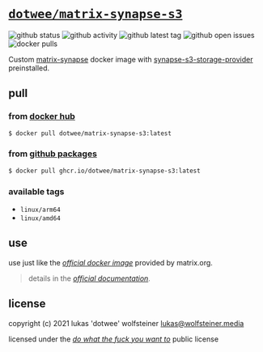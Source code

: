 # [`dotwee/matrix-synapse-s3`](https://github.com/dotWee/docker-matrix-synapse-s3)

![github status](https://img.shields.io/github/actions/workflow/status/dotWee/docker-matrix-synapse-s3/cron.yml?branch=main?logo=GitHub)
![github activity](https://img.shields.io/github/last-commit/dotwee/docker-matrix-synapse-s3?logo=github)
![github latest tag](https://badgen.net/github/tag/dotwee/docker-matrix-synapse-s3?icon=github)
![github open issues](https://badgen.net/github/open-issues/dotwee/docker-matrix-synapse-s3?icon=github)
![docker pulls](https://badgen.net/docker/pulls/dotwee/matrix-synapse-s3?icon=docker&label=pulls)

Custom [matrix-synapse](https://github.com/matrix-org/synapse) docker image with [synapse-s3-storage-provider](https://github.com/matrix-org/synapse-s3-storage-provider) preinstalled.

## pull

### from [**docker hub**](https://hub.docker.com/r/dotwee/matrix-synapse-s3)

```bash
$ docker pull dotwee/matrix-synapse-s3:latest
```

### from [**github packages**](https://github.com/dotWee/docker-matrix-synapse-s3/pkgs/container/matrix-synapse-s3)

```bash
$ docker pull ghcr.io/dotwee/matrix-synapse-s3:latest
```

### available tags

- `linux/arm64`
- `linux/amd64`

## use

use just like the [_official docker image_](https://hub.docker.com/r/matrixdotorg/synapse) provided by matrix.org.

>details in the [_official documentation_](https://matrix-org.github.io/synapse/latest/setup/installation.html#docker-images-and-ansible-playbooks).

## license

copyright (c) 2021 lukas 'dotwee' wolfsteiner <lukas@wolfsteiner.media>

licensed under the [_do what the fuck you want to_](/LICENSE) public license
